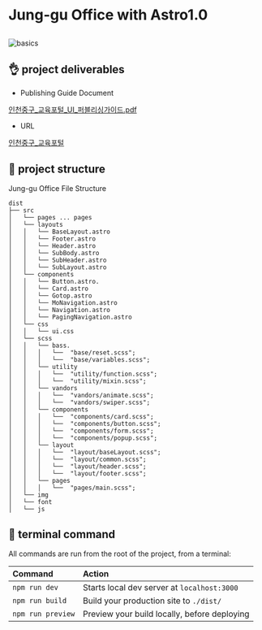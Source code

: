 # Jung-gu Office with Astro1.0


##
![basics](https://box3101.github.io/JungGu/assets/front/img/%EC%9D%B8%EC%B2%9C%EC%A4%91%EA%B5%AC-%EA%B5%90%EC%9C%A1%ED%8F%AC%ED%84%B8.png)

## 👌 project deliverables

- Publishing Guide Document

[인천중구_교육포털_UI_퍼블리싱가이드.pdf](https://box3101.github.io/JungGu/assets/front/img/20230220_%EC%9D%B8%EC%B2%9C%EC%A4%91%EA%B5%AC_%EA%B5%90%EC%9C%A1%ED%8F%AC%ED%84%B8_UI_%ED%8D%BC%EB%B8%94%EB%A6%AC%EC%8B%B1%EA%B0%80%EC%9D%B4%EB%93%9C.pdf)

- URL

[인천중구_교육포털](https://leechanyong.netlify.app/)


## 🚀 project structure

Jung-gu Office File Structure


```
dist
├── src
│   └── pages ... pages 
│   └── layouts  
│   │   └── BaseLayout.astro
│   │   └── Footer.astro
│   │   └── Header.astro
│   │   └── SubBody.astro
│   │   └── SubHeader.astro
│   │   └── SubLayout.astro
│   └── components  
│   │   └── Button.astro.
│   │   └── Card.astro
│   │   └── Gotop.astro
│   │   └── MoNavigation.astro
│   │   └── Navigation.astro
│   │   └── PagingNavigation.astro
│   └── css         
│   │   └── ui.css 
│   └── scss        
│   │   └── bass.
│   │   │   └──  "base/reset.scss";
│   │   │   └──  "base/variables.scss";
│   │   └── utility
│   │   │   └──  "utility/function.scss"; 
│   │   │   └──  "utility/mixin.scss"; 
│   │   └── vandors 
│   │   │   └──  "vandors/animate.scss";  
│   │   │   └──  "vandors/swiper.scss"; 
│   │   └── components 
│   │   │   └──  "components/card.scss";  
│   │   │   └──  "components/button.scss"; 
│   │   │   └──  "components/form.scss";  
│   │   │   └──  "components/popup.scss"; 
│   │   └── layout 
│   │   │   └──  "layout/baseLayout.scss";  
│   │   │   └──  "layout/common.scss"; 
│   │   │   └──  "layout/header.scss";  
│   │   │   └──  "layout/footer.scss"; 
│   │   └── pages
│   │   │   └──  "pages/main.scss"; 
│   └── img
│   └── font
│   └── js 
```

## 🧞 terminal command

All commands are run from the root of the project, from a terminal:

| Command                | Action                                           |
| :--------------------- | :----------------------------------------------- |
| `npm run dev`          | Starts local dev server at `localhost:3000`      |
| `npm run build`        | Build your production site to `./dist/`          |
| `npm run preview`      | Preview your build locally, before deploying     |

